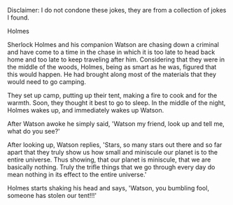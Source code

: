 Disclaimer: I do not condone these jokes, they are from a collection of jokes I found.

Holmes

Sherlock Holmes and his companion Watson are chasing down a criminal and have come to a time in the chase in which it is too late to head back home and too late to keep traveling after him.  Considering that they were in the middle of the woods, Holmes, being as smart as he was, figured that this would happen. He had brought along most of the materials that they would need to go camping.

They set up camp, putting up their tent, making a fire to cook and for the warmth. Soon, they thought it best to go to sleep. In the middle of the night, Holmes wakes up, and immediately wakes up Watson.

After Watson awoke he simply said, 'Watson my friend, look up and tell me, what do you see?'

After looking up, Watson replies, 'Stars, so many stars out there and so far apart that they truly show us how small and miniscule our planet is to the entire universe.  Thus showing, that our planet is miniscule, that we are basically nothing. Truly the trifle things that we go through every day do mean nothing in its effect to the entire universe.'

Holmes starts shaking his head and says, 'Watson, you bumbling fool, someone has stolen our tent!!!'

